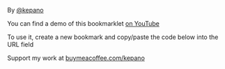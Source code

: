 By [@kepano](https://www.twitter.com/kepano)

You can find a demo of this bookmarklet [on YouTube](https://www.youtube.com/watch?v=Vy1MdjickAI)

To use it, create a new bookmark and copy/paste the code below into the URL field

Support my work at [buymeacoffee.com/kepano](https://www.buymeacoffee.com/kepano)